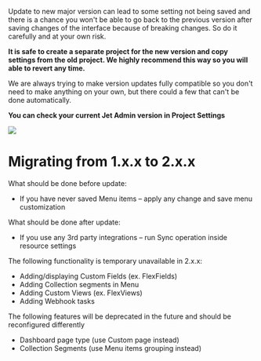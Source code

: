 [comment]: # ($page_title=Update to a new version)

Update to new major version can lead to some setting not being saved and there is a chance you won't be able to go back to the previous version after saving changes of the interface because of breaking changes. So do it carefully and at your own risk. 

**It is safe to create a separate project for the new version and copy settings from the old project. We highly recommend this way so you will able to revert any time.**

We are always trying to make version updates fully compatible so you don't need to make anything on your own, but there could a few that can't be done automatically. 

**You can check your current Jet Admin version in Project Settings**

![](https://gblobscdn.gitbook.com/assets%2F-LQ08RFAKZvFADEiXKFy%2F-Mjht4amMr3L__IXIrDy%2F-MjhteCqF6W0JdsNk0yR%2Fimage.png?alt=media&token=525b393c-7783-44a9-8bad-4b715a0beb18)

# Migrating from 1.x.x to 2.x.x

What should be done before update:

* If you have never saved Menu items – apply any change and save menu customization

What should be done after update:

* If you use any 3rd party integrations – run Sync operation inside resource settings

The following functionality is temporary unavailable in 2.x.x:

* Adding/displaying Custom Fields \(ex. FlexFields\)
* Adding Collection segments in Menu
* Adding Custom Views \(ex. FlexViews\)
* Adding Webhook tasks

The following features will be deprecated in the future and should be reconfigured differently

* Dashboard page type \(use Custom page instead\)
* Collection Segments \(use Menu items grouping instead\)

